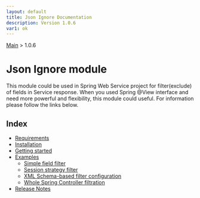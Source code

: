 ```yaml
---
layout: default
title: Json Ignore Documentation
description: Version 1.0.6
var1: ok
---
```


[Main](../index.MD) > 1.0.6

# Json Ignore module
This module could be used in Spring Web Service project for filter(exclude) of fields in Service response.
When you used Spring @View interface and need more powerful and flexibility, this module could useful.
For information please follow the links below.

## Index
* [Requirements](./requirements/index.MD)
* [Installation](installation/index.MD)
* [Getting started](getting-started/index.MD)
* [Examples](./examples/index.MD)
  * [Simple field filter](./examples/filter-field/index.MD)  
  * [Session strategy filter](./examples/filter-strategy/index.MD) 
  * [XML Schema-based filter configuration](./examples/filter-file/index.MD)
  * [Whole Spring Controller filtration](./examples/filter-controller/index.MD)
* [Release Notes](./release-notes/index.MD)